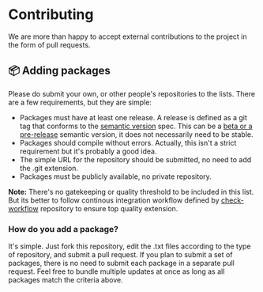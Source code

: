 # Contributing

We are more than happy to accept external contributions to the project in the form of pull requests.

## 📦 Adding packages

Please do submit your own, or other people's repositories to the lists. There are a few requirements, but they are simple:

* Packages must have at least one release. A release is defined as a git tag that conforms to the [semantic version](https://semver.org) spec. This can be a [beta or a pre-release](https://semver.org/#spec-item-9) semantic version, it does not necessarily need to be stable.
* Packages should compile without errors. Actually, this isn't a strict requirement but it's probably a good idea.
* The simple URL for the repository should be submitted, no need to add the .git extension.
* Packages must be publicly available, no private repository.

**Note:** There's no gatekeeping or quality threshold to be included in this list. But its better to follow continous integration workflow defined by [check-workflow](https://github.com/4d-for-ios/check-workflow/) repository to ensure top quality extension.

### How do you add a package?

It's simple. Just fork this repository, edit the .txt files according to the type of repository, and submit a pull request. If you plan to submit a set of packages, there is no need to submit each package in a separate pull request. Feel free to bundle multiple updates at once as long as all packages match the criteria above.